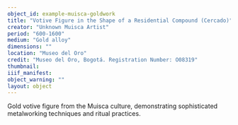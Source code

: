 ```yaml
---
object_id: example-muisca-goldwork
title: "Votive Figure in the Shape of a Residential Compound (Cercado)"
creator: "Unknown Muisca Artist"
period: "600-1600"
medium: "Gold alloy"
dimensions: ""
location: "Museo del Oro"
credit: "Museo del Oro, Bogotá. Registration Number: O08319"
thumbnail: 
iiif_manifest: 
object_warning: ""
layout: object
---
```


Gold votive figure from the Muisca culture, demonstrating sophisticated metalworking techniques and ritual practices.
